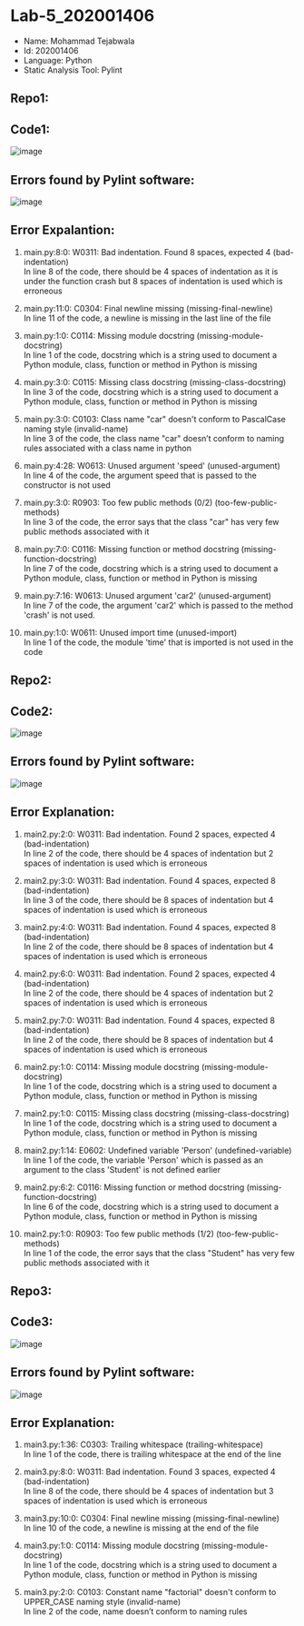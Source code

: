 # Lab-5_202001406

* Name: Mohammad Tejabwala
* Id: 202001406
* Language: Python
* Static Analysis Tool: Pylint

## Repo1: 
## Code1:
![image](https://user-images.githubusercontent.com/75032466/227481778-0068146d-47ac-4145-8353-1b9824c18c3b.png)

## Errors found by Pylint software:
![image](https://user-images.githubusercontent.com/75032466/227481649-7dc7e74f-2780-4ae1-b660-efd283d29032.png)

## Error Expalantion:


1) main.py:8:0: W0311: Bad indentation. Found 8 spaces, expected 4 (bad-indentation)<br>
In line 8 of the code, there should be 4 spaces of indentation as it is under the function crash but 8 spaces of indentation is used which is erroneous<br>

2) main.py:11:0: C0304: Final newline missing (missing-final-newline)<br>
In line 11 of the code, a newline is missing in the last line of the file<br>

3) main.py:1:0: C0114: Missing module docstring (missing-module-docstring)<br>
In line 1 of the code, docstring which is a string used to document a Python module, class, function or method in Python is missing<br>

4) main.py:3:0: C0115: Missing class docstring (missing-class-docstring)<br>
In line 3 of the code, docstring which is a string used to document a Python module, class, function or method in Python is missing<br>

5) main.py:3:0: C0103: Class name "car" doesn't conform to PascalCase naming style (invalid-name)<br>
In line 3 of the code, the class name "car" doesn’t conform to naming rules associated with a class name in python<br>

6) main.py:4:28: W0613: Unused argument 'speed' (unused-argument)<br>
In line 4 of the code, the argument speed that is passed to the constructor is not used<br>

7) main.py:3:0: R0903: Too few public methods (0/2) (too-few-public-methods)<br>
In line 3 of the code, the error says that the class "car" has very few public methods associated with it<br>

8) main.py:7:0: C0116: Missing function or method docstring (missing-function-docstring)<br>
In line 7 of the code, docstring which is a string used to document a Python module, class, function or method in Python is missing<br>

9) main.py:7:16: W0613: Unused argument 'car2' (unused-argument)<br>
In line 7 of the code, the argument 'car2' which is passed to the method 'crash' is not used.<br>

10) main.py:1:0: W0611: Unused import time (unused-import)<br>
In line 1 of the code, the module 'time' that is imported is not used in the code<br>

## Repo2:

## Code2:
![image](https://user-images.githubusercontent.com/75032466/227490246-a0173b22-3e07-4fb3-bf2d-19f6357a4b14.png)

## Errors found by Pylint software:
![image](https://user-images.githubusercontent.com/75032466/227490443-064b270f-ce43-4848-9305-6958170e23fd.png)

## Error Explanation:

1) main2.py:2:0: W0311: Bad indentation. Found 2 spaces, expected 4 (bad-indentation)<br>
In line 2 of the code, there should be 4 spaces of indentation but 2 spaces of indentation is used which is erroneous<br>

2) main2.py:3:0: W0311: Bad indentation. Found 4 spaces, expected 8 (bad-indentation)<br>
In line 3 of the code, there should be 8 spaces of indentation but 4 spaces of indentation is used which is erroneous<br>

3) main2.py:4:0: W0311: Bad indentation. Found 4 spaces, expected 8 (bad-indentation)<br>
In line 2 of the code, there should be 8 spaces of indentation but 4 spaces of indentation is used which is erroneous<br>

4) main2.py:6:0: W0311: Bad indentation. Found 2 spaces, expected 4 (bad-indentation)<br>
In line 2 of the code, there should be 4 spaces of indentation but 2 spaces of indentation is used which is erroneous<br>

5) main2.py:7:0: W0311: Bad indentation. Found 4 spaces, expected 8 (bad-indentation)<br>
In line 2 of the code, there should be 8 spaces of indentation but 4 spaces of indentation is used which is erroneous<br>

6) main2.py:1:0: C0114: Missing module docstring (missing-module-docstring)<br>
In line 1 of the code, docstring which is a string used to document a Python module, class, function or method in Python is missing<br>

7) main2.py:1:0: C0115: Missing class docstring (missing-class-docstring)<br>
In line 1 of the code, docstring which is a string used to document a Python module, class, function or method in Python is missing<br>

8) main2.py:1:14: E0602: Undefined variable 'Person' (undefined-variable)<br>
In line 1 of the code, the variable 'Person' which is passed as an argument to the class 'Student' is not defined earlier<br>

9) main2.py:6:2: C0116: Missing function or method docstring (missing-function-docstring)<br>
In line 6 of the code, docstring which is a string used to document a Python module, class, function or method in Python is missing<br>

10) main2.py:1:0: R0903: Too few public methods (1/2) (too-few-public-methods)<br>
In line 1 of the code, the error says that the class "Student" has very few public methods associated with it<br>


## Repo3:

## Code3:
![image](https://user-images.githubusercontent.com/75032466/227495817-ad703f71-96b4-450d-8506-439759a62245.png)

## Errors found by Pylint software:
![image](https://user-images.githubusercontent.com/75032466/227495928-083f29b6-76d9-423b-9303-e8ef2eae8fa2.png)

## Error Explanation:
1) main3.py:1:36: C0303: Trailing whitespace (trailing-whitespace)<br>
In line 1 of the code, there is trailing whitespace at the end of the line<br>

2) main3.py:8:0: W0311: Bad indentation. Found 3 spaces, expected 4 (bad-indentation)<br>
In line 8 of the code, there should be 4 spaces of indentation but 3 spaces of indentation is used which is erroneous<br>

3) main3.py:10:0: C0304: Final newline missing (missing-final-newline)<br>
In line 10 of the code, a newline is missing at the end of the file<br>

4) main3.py:1:0: C0114: Missing module docstring (missing-module-docstring)<br>
In line 1 of the code, docstring which is a string used to document a Python module, class, function or method in Python is missing<br>

5) main3.py:2:0: C0103: Constant name "factorial" doesn't conform to UPPER_CASE naming style (invalid-name)<br>
In line 2 of the code, name doesn’t conform to naming rules<br>



